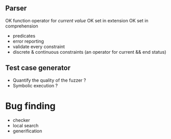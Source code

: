 ## Parser
OK function operator for *current value*
OK set in extension
OK set in comprehension
- predicates
- error reporting
- validate every constraint
- discrete & continuous constraints (an operator for current && end status)

## Test case generator
- Quantify the quality of the fuzzer ?
- Symbolic execution ?

# Bug finding
- checker
- local search
- generification
